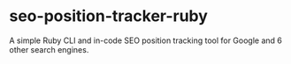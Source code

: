 # seo-position-tracker-ruby
A simple Ruby CLI and in-code SEO position tracking tool for Google and 6 other search engines.

